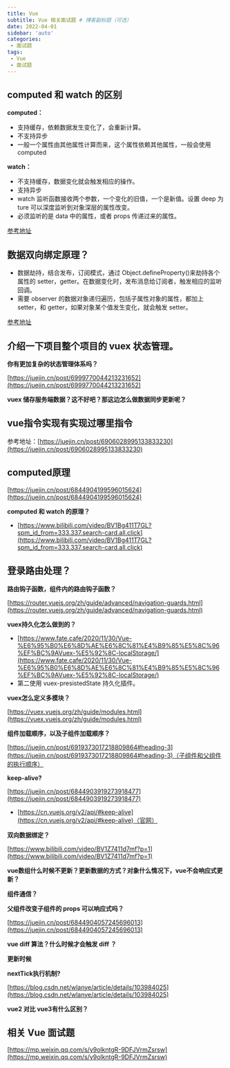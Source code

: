 ```yaml
---
title: Vue 
subtitle: Vue 相关面试题 # 博客副标题（可选）
date: 2022-04-01
sidebar: 'auto'
categories:
 - 面试题
tags:
 - Vue
 - 面试题
---
```


## computed 和 watch 的区别

**computed：**

- 支持缓存，依赖数据发生变化了，会重新计算。
- 不支持异步
- 一般一个属性由其他属性计算而来，这个属性依赖其他属性，一般会使用 computed

**watch：**

- 不支持缓存，数据变化就会触发相应的操作。
- 支持异步
- watch 监听函数接收两个参数，一个变化的旧值，一个是新值。设置 deep 为 ture 可以深度监听到对象深层的属性改变。
- 必须监听的是 data 中的属性，或者 props 传递过来的属性。

[参考地址](https://juejin.cn/post/6919373017218809864#heading-3)

## 数据双向绑定原理？

- 数据劫持，结合发布，订阅模式，通过 Object.defineProperty()来劫持各个属性的 setter，getter。在数据变化时，发布消息给订阅者，触发相应的监听回调。
- 需要 observer 的数据对象递归遍历，包括子属性对象的属性，都加上 setter，和 getter，如果对象某个值发生变化，就会触发 setter。

[参考地址](https://segmentfault.com/a/1190000039750996)

## 介绍一下项目整个项目的 vuex 状态管理。

**你有更加复杂的状态管理体系吗？**

[https://juejin.cn/post/6999770044213231652](https://juejin.cn/post/6999770044213231652)

**vuex 储存服务端数据？这不好吧？那这边怎么做数据同步更新呢？**

## **vue指令实现有实现过哪里指令**

参考地址：[https://juejin.cn/post/6906028995133833230](https://juejin.cn/post/6906028995133833230)

## computed原理

[https://juejin.cn/post/6844904199596015624](https://juejin.cn/post/6844904199596015624)

**computed 和 watch 的原理？**

- [https://www.bilibili.com/video/BV1Bg411T7GL?spm_id_from=333.337.search-card.all.click](https://www.bilibili.com/video/BV1Bg411T7GL?spm_id_from=333.337.search-card.all.click)

## 登录路由处理？

**路由钩子函数，组件内的路由钩子函数？**

[https://router.vuejs.org/zh/guide/advanced/navigation-guards.html](https://router.vuejs.org/zh/guide/advanced/navigation-guards.html)

**vuex持久化怎么做到的？**

- [https://www.fate.cafe/2020/11/30/Vue-%E6%95%B0%E6%8D%AE%E6%8C%81%E4%B9%85%E5%8C%96%EF%BC%9AVuex-%E5%92%8C-localStorage/](https://www.fate.cafe/2020/11/30/Vue-%E6%95%B0%E6%8D%AE%E6%8C%81%E4%B9%85%E5%8C%96%EF%BC%9AVuex-%E5%92%8C-localStorage/)
- 第二使用 vuex-presistedState 持久化插件。

**vuex怎么定义多模块？**

[https://vuex.vuejs.org/zh/guide/modules.html](https://vuex.vuejs.org/zh/guide/modules.html)

**组件加载顺序，以及子组件加载顺序？**

[https://juejin.cn/post/6919373017218809864#heading-3](https://juejin.cn/post/6919373017218809864#heading-3)（子组件和父组件的执行顺序）

**keep-alive?**

[https://juejin.cn/post/6844903919273918477](https://juejin.cn/post/6844903919273918477)

- [https://cn.vuejs.org/v2/api/#keep-alive](https://cn.vuejs.org/v2/api/#keep-alive)（官网）

**双向数据绑定？**

[https://www.bilibili.com/video/BV1Z7411d7mf?p=1](https://www.bilibili.com/video/BV1Z7411d7mf?p=1)

**vue数组什么时候不更新？更新数据的方式？对象什么情况下，vue不会响应式更新？**

**组件通信？**

**父组件改变子组件的 props 可以响应式吗？**

[https://juejin.cn/post/6844904057245696013](https://juejin.cn/post/6844904057245696013)

**vue diff 算法？什么时候才会触发 diff ？**

**更新时候**

**nextTick执行机制?**

[https://blog.csdn.net/wlanye/article/details/103984025](https://blog.csdn.net/wlanye/article/details/103984025)

**vue2 对比 vue3有什么区别？**

## 相关 Vue 面试题

[https://mp.weixin.qq.com/s/y9olkntgR-9DFJVrmZsrsw](https://mp.weixin.qq.com/s/y9olkntgR-9DFJVrmZsrsw)